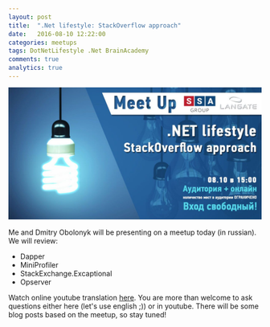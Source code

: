 ```yaml
---
layout: post
title:  ".Net lifestyle: StackOverflow approach"
date:   2016-08-10 12:22:00
categories: meetups
tags: DotNetLifestyle .Net BrainAcademy
comments: true
analytics: true
---
```


<img src='/public/images/StackExchangeMeetup.jpg' alt="stackoverflow meetup"/>

Me and Dmitry Obolonyk will be presenting on a meetup today (in russian).
We will review:

* Dapper
* MiniProfiler
* StackExchange.Excaptional
* Opserver

Watch online youtube translation [here](https://youtu.be/DYL8cH3nu8k).
You are more than welcome to ask questions either here (let's use english ;)) or in youtube.
There will be some blog posts based on the meetup, so stay tuned!